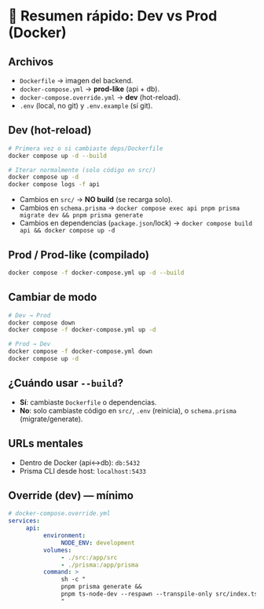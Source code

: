 # 🧾 Resumen rápido: Dev vs Prod (Docker)

## Archivos

-    `Dockerfile` → imagen del backend.
-    `docker-compose.yml` → **prod-like** (api + db).
-    `docker-compose.override.yml` → **dev** (hot-reload).
-    `.env` (local, no git) y `.env.example` (sí git).

## Dev (hot-reload)

```bash
# Primera vez o si cambiaste deps/Dockerfile
docker compose up -d --build

# Iterar normalmente (solo código en src/)
docker compose up -d
docker compose logs -f api
```

-    Cambios en `src/` → **NO build** (se recarga solo).
-    Cambios en `schema.prisma` →
     `docker compose exec api pnpm prisma migrate dev && pnpm prisma generate`
-    Cambios en dependencias (`package.json`/lock) →
     `docker compose build api && docker compose up -d`

## Prod / Prod-like (compilado)

```bash
docker compose -f docker-compose.yml up -d --build
```

## Cambiar de modo

```bash
# Dev → Prod
docker compose down
docker compose -f docker-compose.yml up -d

# Prod → Dev
docker compose -f docker-compose.yml down
docker compose up -d
```

## ¿Cuándo usar `--build`?

-    **Sí**: cambiaste `Dockerfile` o dependencias.
-    **No**: solo cambiaste código en `src/`, `.env` (reinicia), o `schema.prisma` (migrate/generate).

## URLs mentales

-    Dentro de Docker (api↔db): `db:5432`
-    Prisma CLI desde host: `localhost:5433`

## Override (dev) — mínimo

```yaml
# docker-compose.override.yml
services:
     api:
          environment:
               NODE_ENV: development
          volumes:
               - ./src:/app/src
               - ./prisma:/app/prisma
          command: >
               sh -c "
               pnpm prisma generate &&
               pnpm ts-node-dev --respawn --transpile-only src/index.ts
               "
```
